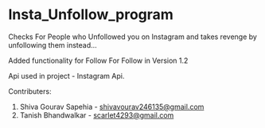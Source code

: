 # Insta_Unfollow_program
Checks For People who Unfollowed you on Instagram and takes revenge by unfollowing them instead...

Added functionality for Follow For Follow in Version 1.2

Api used in project - Instagram Api.

Contributers: 
1. Shiva Gourav Sapehia - shivavourav246135@gmail.com
2. Tanish Bhandwalkar - scarlet4293@gmail.com
